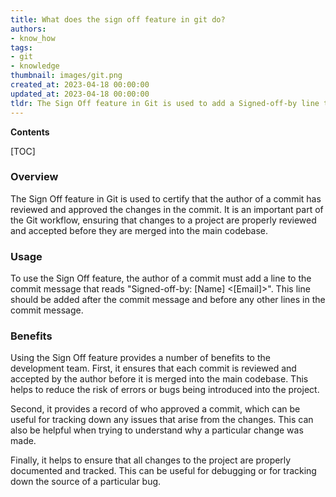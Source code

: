 ```yaml
---
title: What does the sign off feature in git do?
authors:
- know_how
tags:
- git
- knowledge
thumbnail: images/git.png
created_at: 2023-04-18 00:00:00
updated_at: 2023-04-18 00:00:00
tldr: The Sign Off feature in Git is used to add a Signed-off-by line to the end of a commit message, indicating that the commit has been reviewed and accepted.
---
```


**Contents**

[TOC]

### Overview

The Sign Off feature in Git is used to certify that the author of a commit has reviewed and approved the changes in the commit. It is an important part of the Git workflow, ensuring that changes to a project are properly reviewed and accepted before they are merged into the main codebase.

### Usage

To use the Sign Off feature, the author of a commit must add a line to the commit message that reads "Signed-off-by: [Name] <[Email]>". This line should be added after the commit message and before any other lines in the commit message.

### Benefits

Using the Sign Off feature provides a number of benefits to the development team. First, it ensures that each commit is reviewed and accepted by the author before it is merged into the main codebase. This helps to reduce the risk of errors or bugs being introduced into the project.

Second, it provides a record of who approved a commit, which can be useful for tracking down any issues that arise from the changes. This can also be helpful when trying to understand why a particular change was made.

Finally, it helps to ensure that all changes to the project are properly documented and tracked. This can be useful for debugging or for tracking down the source of a particular bug.
